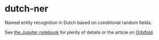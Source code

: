 # dutch-ner
Named entity recognition in Dutch based on conditional random fields.

See [the Jupyter notebook](https://github.com/Orbifold/dutch-ner/blob/master/NER%20using%20CRF.ipynb) for plenty of details or the article on [Orbifold](http://www.orbifold.net/default/2017/06/29/dutch-ner/).
